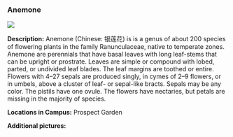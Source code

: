 ### Anemone
![](http://www.astro.princeton.edu/~ruixu/fig/Anemone.jpg)

**Description:** Anemone (Chinese: 银莲花) is is a genus of about 200 species of flowering plants in the family Ranunculaceae, native to temperate zones. Anemone are perennials that have basal leaves with long leaf-stems that can be upright or prostrate. Leaves are simple or compound with lobed, parted, or undivided leaf blades. The leaf margins are toothed or entire.
Flowers with 4–27 sepals are produced singly, in cymes of 2–9 flowers, or in umbels, above a cluster of leaf- or sepal-like bracts. Sepals may be any color. The pistils have one ovule. The flowers have nectaries, but petals are missing in the majority of species.


**Locations in Campus:** Prospect Garden

**Additional pictures:**
